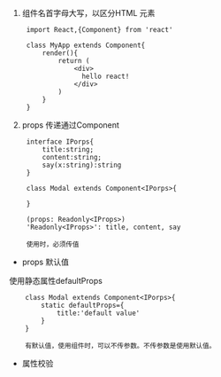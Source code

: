 1. 组件名首字母大写，以区分HTML 元素
   
        import React,{Component} from 'react'

        class MyApp extends Component{
            render(){
                return (
                    <div>
                      hello react!
                    </div>
                )
            }
        }

2. props 传递通过Component<IProps>
   
        interface IPorps{
            title:string;
            content:string;
            say(x:string):string
        }

        class Modal extends Component<IPorps>{

        }

        (props: Readonly<IProps>)
        'Readonly<IProps>': title, content, say

        使用时，必须传值

+ props 默认值
  

使用静态属性defaultProps

        class Modal extends Component<IPorps>{
            static defaultProps={
                title:'default value'
            }
        }

        有默认值，使用组件时，可以不传参数。不传参数是使用默认值。

+ 属性校验